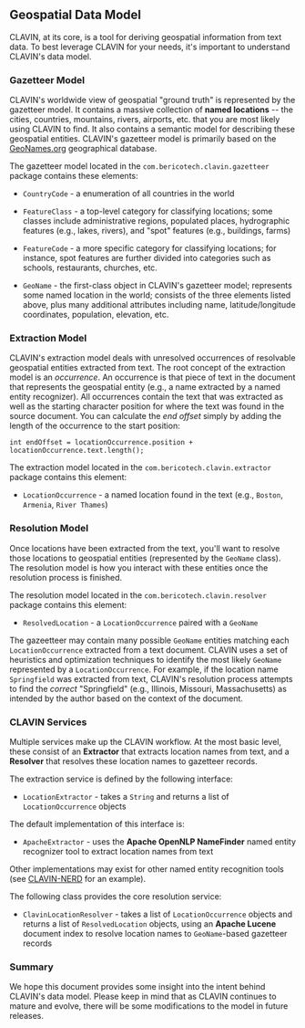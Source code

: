 ## Geospatial Data Model

CLAVIN, at its core, is a tool for deriving geospatial information from text data. To best leverage CLAVIN for your needs, it\'s important to understand CLAVIN\'s data model.

### Gazetteer Model

CLAVIN\'s worldwide view of geospatial "ground truth" is represented by the gazetteer model. It contains a massive collection of **named locations** -- the cities, countries, mountains, rivers, airports, etc. that you are most likely using CLAVIN to find. It also contains a semantic model for describing these geospatial entities. CLAVIN's gazetteer model is primarily based on the [GeoNames.org](http://geonames.org) geographical database.

The gazetteer model located in the `com.bericotech.clavin.gazetteer` package contains these elements:

-  `CountryCode` - a enumeration of all countries in the world

-  `FeatureClass` - a top-level category for classifying locations; some classes include administrative regions, populated places, hydrographic features (e.g., lakes, rivers), and "spot" features (e.g., buildings, farms)

-  `FeatureCode` - a more specific category for classifying locations; for instance, spot features are further divided into categories such as schools, restaurants, churches, etc.

-  `GeoName` - the first-class object in CLAVIN's gazetteer model; represents some named location in the world; consists of the three elements listed above, plus many additional attributes including name, latitude/longitude coordinates, population, elevation, etc.

### Extraction Model

CLAVIN\'s extraction model deals with unresolved occurrences of resolvable geospatial entities extracted from text. The root concept of the extraction model is an *occurrence*. An occurrence is that piece of text in the document that represents the geospatial entity (e.g., a name extracted by a named entity recognizer). All occurrences contain the text that was extracted as well as the starting character position for where the text was found in the source document. You can calculate the *end offset* simply by adding the length of the occurrence to the start position:

```
int endOffset = locationOccurrence.position + locationOccurrence.text.length();
```

The extraction model located in the `com.bericotech.clavin.extractor` package contains this element:

-  `LocationOccurrence` - a named location found in the text (e.g., `Boston`, `Armenia`, `River Thames`)

### Resolution Model

Once locations have been extracted from the text, you\'ll want to resolve those locations to geospatial entities (represented by the `GeoName` class). The resolution model is how you interact with these entities once the resolution process is finished.

The resolution model located in the `com.bericotech.clavin.resolver` package contains this element:

-  `ResolvedLocation` - a `LocationOccurrence` paired with a `GeoName`

The gazeetteer may contain many possible `GeoName` entities matching each `LocationOccurrence` extracted from a text document. CLAVIN uses a set of heuristics and optimization techniques to identify the most likely `GeoName` represented by a `LocationOccurrence`. For example, if the location name `Springfield` was extracted from text, CLAVIN's resolution process attempts to find the *correct* "Springfield" (e.g., Illinois, Missouri, Massachusetts) as intended by the author based on the context of the document.

### CLAVIN Services

Multiple services make up the CLAVIN workflow. At the most basic level, these consist of an **Extractor** that extracts location names from text, and a **Resolver** that resolves these location names to gazetteer records.

The extraction service is defined by the following interface:

-  `LocationExtractor` - takes a `String` and returns a list of `LocationOccurrence` objects

The default implementation of this interface is:

-  `ApacheExtractor` - uses the **Apache OpenNLP NameFinder** named entity recognizer tool to extract location names from text

Other implementations may exist for other named entity recognition tools (see [CLAVIN-NERD](https://github.com/Berico-Technologies/CLAVIN-NERD) for an example).

The following class provides the core resolution service:

-  `ClavinLocationResolver` - takes a list of `LocationOccurrence` objects and returns a list of `ResolvedLocation` objects, using an **Apache Lucene** document index to resolve location names to `GeoName`-based gazetteer records

### Summary

We hope this document provides some insight into the intent behind CLAVIN\'s data model. Please keep in mind that as CLAVIN continues to mature and evolve, there will be some modifications to the model in future releases.
